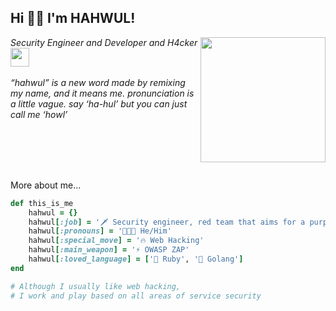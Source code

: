 <h2> Hi 👋🏼 I'm HAHWUL!</h2>
<img align='right' src="https://user-images.githubusercontent.com/13212227/151001927-6fec20d4-a320-4533-bdd0-45e528efae4b.png" width="200">
<p><em>Security Engineer and Developer and H4cker <img src="https://i.giphy.com/26BRIYJNRAreymGwE.gif" width="30"><br><br>
  “hahwul” is a new word made by remixing my name, and it means me. pronunciation is a little vague. say ‘ha-hul’ but you can just call me ‘howl’
</em></p>
<br><br><br><br>

More about me...

```ruby
def this_is_me
	hahwul = {}
	hahwul[:job] = '🗡 Security engineer, red team that aims for a purple team'
	hahwul[:pronouns] = '🧑🏽‍💻 He/Him'
	hahwul[:special_move] = '🔥 Web Hacking'
	hahwul[:main_weapon] = '⚡️ OWASP ZAP'
	hahwul[:loved_language] = ['💎 Ruby', '🐹 Golang']
end

# Although I usually like web hacking, 
# I work and play based on all areas of service security
```
